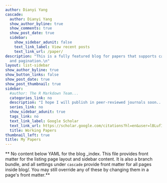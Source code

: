 ```yaml
---
author: Dianyi Yang
cascade:
  author: Dianyi Yang
  show_author_byline: true
  show_comments: true
  show_post_date: true
  sidebar:
    show_sidebar_adunit: false
    text_link_label: View recent posts
    text_link_url: /paper/
description: "This is a fully featured blog for papers that supports categories, \ntags, series,
  and pagination.\n"
layout: list-sidebar
show_author_byline: true
show_button_links: false
show_post_date: true
show_post_thumbnail: true
sidebar:
  #author: The R Markdown Team...
  categories_link: no
  description: "I hope I will publish in peer-reviewed journals soon..."
  series_link: no
  show_sidebar_adunit: true
  tags_link: no
  text_link_label: Google Scholar
  text_link_url: https://scholar.google.com/citations?hl=en&user=lBLufI8AAAAJ
  title: Working Papers
thumbnail_left: true
title: My Papers
---
```


** No content below YAML for the blog _index. This file provides front matter for the listing page layout and sidebar content. It is also a branch bundle, and all settings under `cascade` provide front matter for all pages inside blog/. You may still override any of these by changing them in a page's front matter.**
